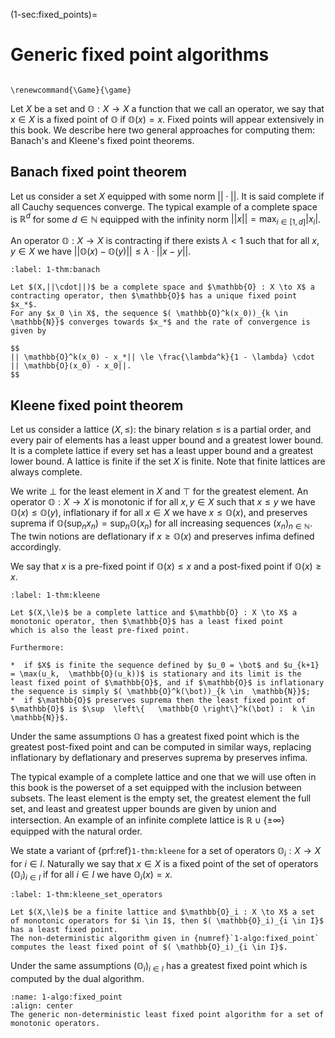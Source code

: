 (1-sec:fixed_points)=
# Generic fixed point algorithms

```{math}

\renewcommand{\Game}{\game}

```

Let $X$ be a set and $\mathbb{O} : X \to X$ a function that we call an operator, we say that $x \in X$ is a fixed point of $\mathbb{O}$ if $\mathbb{O}(x) = x$.
Fixed points will appear extensively in this book. 
We describe here two general approaches for computing them: Banach's and Kleene's fixed point theorems.

## Banach fixed point theorem

Let us consider a set $X$ equipped with some norm $||\cdot||$.
It is said complete if all Cauchy sequences converge.
The typical example of a complete space is $\mathbb{R}^d$ for some $d \in  \mathbb{N}$ equipped with the infinity norm $||x|| = \max_{i \in [1,d]} |x_i|$.

An operator $\mathbb{O} : X \to X$ is contracting if there exists $\lambda < 1$ such that for all $x,y \in X$ we have
$|| \mathbb{O}(x) -  \mathbb{O}(y)|| \le \lambda \cdot ||x - y||$.

````{prf:theorem} Banach fixed point theorem
:label: 1-thm:banach

Let $(X,||\cdot||)$ be a complete space and $\mathbb{O} : X \to X$ a contracting operator, then $\mathbb{O}$ has a unique fixed point $x_*$.
For any $x_0 \in X$, the sequence $( \mathbb{O}^k(x_0))_{k \in  \mathbb{N}}$ converges towards $x_*$ and the rate of convergence is given by

$$
|| \mathbb{O}^k(x_0) - x_*|| \le \frac{\lambda^k}{1 - \lambda} \cdot || \mathbb{O}(x_0) - x_0||.
$$

````

## Kleene fixed point theorem

Let us consider a lattice $(X,\le)$: the binary relation $\le$ is a partial order, and every pair of elements has a least upper bound and a greatest lower bound. It is a complete lattice if every set has a least upper bound and a greatest lower bound.
A lattice is finite if the set $X$ is finite.
Note that finite lattices are always complete.

We write $\bot$ for the least element in $X$ and $\top$ for the greatest element.
An operator $\mathbb{O} : X \to X$ is monotonic if for all $x,y \in X$ such that $x \le y$ we have $\mathbb{O}(x) \le  \mathbb{O}(y)$,
inflationary if for all $x \in X$ we have $x \le  \mathbb{O}(x)$,
and preserves suprema if $\mathbb{O}(\sup_n x_n) = \sup_n  \mathbb{O}(x_n)$ for all increasing sequences $(x_n)_{n \in  \mathbb{N}}$.
The twin notions are deflationary if $x \ge  \mathbb{O}(x)$ and preserves infima defined accordingly.

We say that $x$ is a pre-fixed point if $\mathbb{O}(x) \le x$ and a post-fixed point if $\mathbb{O}(x) \ge x$.

````{prf:theorem} Kleene fixed point theorem
:label: 1-thm:kleene

Let $(X,\le)$ be a complete lattice and $\mathbb{O} : X \to X$ a monotonic operator, then $\mathbb{O}$ has a least fixed point
which is also the least pre-fixed point.

Furthermore:

*  if $X$ is finite the sequence defined by $u_0 = \bot$ and $u_{k+1} = \max(u_k,  \mathbb{O}(u_k))$ is stationary and its limit is the least fixed point of $\mathbb{O}$, and if $\mathbb{O}$ is inflationary the sequence is simply $( \mathbb{O}^k(\bot))_{k \in  \mathbb{N}}$;
*  if $\mathbb{O}$ preserves suprema then the least fixed point of $\mathbb{O}$ is $\sup  \left\{   \mathbb{O \right\}^k(\bot) :  k \in  \mathbb{N}}$.

````

Under the same assumptions $\mathbb{O}$ has a greatest fixed point which is the greatest post-fixed point and can be computed in similar ways,
replacing inflationary by deflationary and preserves suprema by preserves infima.

The typical example of a complete lattice and one that we will use often in this book is the powerset of a set equipped with the inclusion between subsets. The least element is the empty set, the greatest element the full set, and least and greatest upper bounds are given by union and intersection.
An example of an infinite complete lattice is $\mathbb{R} \cup  \left\{ \pm \infty \right\}$ equipped with the natural order.

We state a variant of  {prf:ref}`1-thm:kleene` for a set of operators $\mathbb{O}_i : X \to X$ for $i \in I$.
Naturally we say that $x \in X$ is a fixed point of the set of operators $( \mathbb{O}_i)_{i \in I}$ if for all $i \in I$ we have $\mathbb{O}_i(x) = x$.

````{prf:theorem} Kleene fixed point theorem for a finite lattice and a set of operators
:label: 1-thm:kleene_set_operators

Let $(X,\le)$ be a finite lattice and $\mathbb{O}_i : X \to X$ a set of monotonic operators for $i \in I$, then $( \mathbb{O}_i)_{i \in I}$ has a least fixed point.
The non-deterministic algorithm given in {numref}`1-algo:fixed_point` computes the least fixed point of $( \mathbb{O}_i)_{i \in I}$.

````

Under the same assumptions $( \mathbb{O}_i)_{i \in I}$ has a greatest fixed point which is computed by the dual algorithm.

```{figure} ./../FigAndAlgos/1-algo:fixed_point.png
:name: 1-algo:fixed_point
:align: center
The generic non-deterministic least fixed point algorithm for a set of monotonic operators.
```


